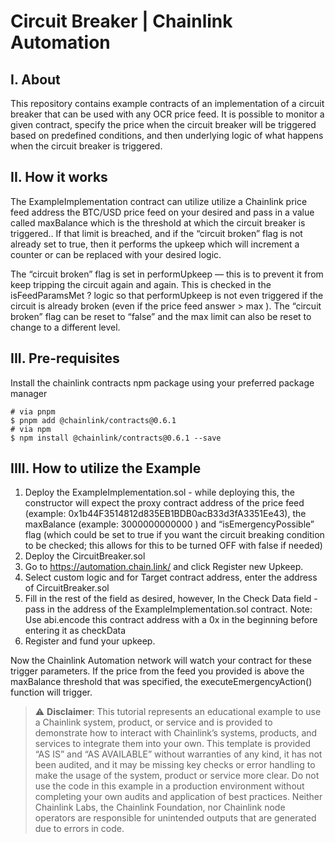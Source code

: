 # Circuit Breaker | Chainlink Automation

## I. About

This repository contains example contracts of an implementation of a circuit breaker that can be used with any OCR price feed. It is possible to monitor a given contract, specify the price when the circuit breaker will be triggered based on predefined conditions, and then underlying logic of what happens when the circuit breaker is triggered.

## II. How it works

The ExampleImplementation contract can utilize utilize a Chainlink price feed address the BTC/USD price feed on your desired and pass in a value called maxBalance which is the threshold at which the circuit breaker is triggered.. If that limit is breached, and if the “circuit broken” flag is not already set to true, then it performs the upkeep which will increment a counter or can be replaced with your desired logic. 

The “circuit broken” flag is set in performUpkeep — this is to prevent it from keep tripping the circuit again and again. This is checked in the isFeedParamsMet ? logic so that performUpkeep is not even triggered if the circuit is already broken (even if the price feed answer > max ). The “circuit broken” flag can be reset to “false” and the max limit can also be reset to change to a different level.

## III. Pre-requisites

Install the chainlink contracts npm package using your preferred package manager

```
# via pnpm
$ pnpm add @chainlink/contracts@0.6.1
# via npm
$ npm install @chainlink/contracts@0.6.1 --save
```

## IIII. How to utilize the Example

1. Deploy the ExampleImplementation.sol - while deploying this, the constructor will expect the proxy contract address of the price feed (example: 0x1b44F3514812d835EB1BDB0acB33d3fA3351Ee43), the maxBalance (example: 3000000000000 ) and “isEmergencyPossible” flag (which could be set to true if you want the circuit breaking condition to be checked; this allows for this to be turned OFF with false if needed)
2. Deploy the CircuitBreaker.sol
3. Go to https://automation.chain.link/ and click Register new Upkeep.
4. Select custom logic and for Target contract address, enter the address of CircuitBreaker.sol
5. Fill in the rest of the field as desired, however, In the Check Data field - pass in the address of the ExampleImplementation.sol contract. Note: Use abi.encode this contract address with a 0x in the beginning before entering it as checkData
6. Register and fund your upkeep.

Now the Chainlink Automation network will watch your contract for these trigger parameters. If the price from the feed you provided is above the maxBalance threshold that was specified, the executeEmergencyAction() function will trigger.

> :warning: **Disclaimer**: This tutorial represents an educational example to use a Chainlink system, product, or service and is provided to demonstrate how to interact with Chainlink’s systems, products, and services to integrate them into your own. This template is provided “AS IS” and “AS AVAILABLE” without warranties of any kind, it has not been audited, and it may be missing key checks or error handling to make the usage of the system, product or service more clear. Do not use the code in this example in a production environment without completing your own audits and application of best practices. Neither Chainlink Labs, the Chainlink Foundation, nor Chainlink node operators are responsible for unintended outputs that are generated due to errors in code. 
